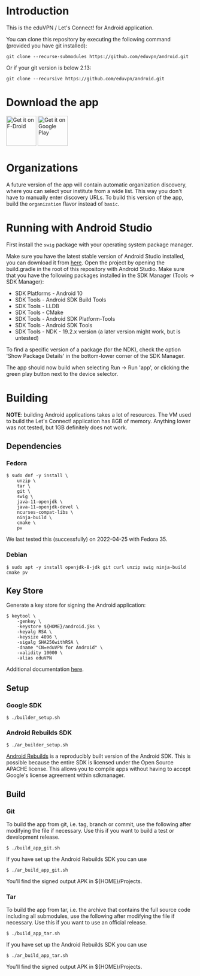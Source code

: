 # Introduction

This is the eduVPN / Let's Connect! for Android application.

You can clone this repository by executing the following command (provided you have git installed):
    
    git clone --recurse-submodules https://github.com/eduvpn/android.git

Or if your git version is below 2.13:

    git clone --recursive https://github.com/eduvpn/android.git

# Download the app

[<img src="https://fdroid.gitlab.io/artwork/badge/get-it-on.png"
     alt="Get it on F-Droid"
     height="80">](https://f-droid.org/packages/nl.eduvpn.app/)
[<img src="https://play.google.com/intl/en_us/badges/images/generic/en-play-badge.png"
     alt="Get it on Google Play"
     height="80">](https://play.google.com/store/apps/details?id=nl.eduvpn.app)

# Organizations

A future version of the app will contain automatic organization discovery, where you can select your institute from a wide list.
This way you don't have to manually enter discovery URLs. To build this version of the app, build the `organization` flavor instead of `basic`.
 
# Running with Android Studio

First install the `swig` package with your operating system package manager.

Make sure you have the latest stable version of Android Studio installed, you can download it from [here](https://developer.android.com/studio).
Open the project by opening the build.gradle in the root of this repository with Android Studio.
Make sure that you have the following packages installed in the SDK Manager (Tools -> SDK Manager):
* SDK Platforms - Android 10
* SDK Tools - Android SDK Build Tools
* SDK Tools - LLDB
* SDK Tools - CMake
* SDK Tools - Android SDK Platform-Tools
* SDK Tools - Android SDK Tools
* SDK Tools - NDK - 19.2.x version (a later version might work, but is untested)

To find a specific version of a package (for the NDK), check the option 'Show Package Details'
in the bottom-lower corner of the SDK Manager.

The app should now build when selecting Run -> Run 'app', or clicking the green play button next
to the device selector.

# Building

**NOTE**: building Android applications takes a lot of resources. The VM used
to build the Let's Connect! application has 8GB of memory. Anything lower was
not tested, but 1GB definitely does not work.

## Dependencies

### Fedora

    $ sudo dnf -y install \
        unzip \
        tar \
        git \
        swig \
        java-11-openjdk \
        java-11-openjdk-devel \
        ncurses-compat-libs \
        ninja-build \
        cmake \
	    pv

We last tested this (successfully) on 2022-04-25 with Fedora 35.

### Debian

    $ sudo apt -y install openjdk-8-jdk git curl unzip swig ninja-build cmake pv

## Key Store

Generate a key store for signing the Android application:

    $ keytool \
        -genkey \
        -keystore ${HOME}/android.jks \
        -keyalg RSA \
        -keysize 4096 \
        -sigalg SHA256withRSA \
        -dname "CN=eduVPN for Android" \
        -validity 10000 \
        -alias eduVPN

Additional documentation 
[here](https://developer.android.com/studio/publish/app-signing#signing-manually).

## Setup

### Google SDK
    $ ./builder_setup.sh

### Android Rebuilds SDK
    $ ./ar_builder_setup.sh

[Android Rebuilds](https://android-rebuilds.beuc.net) is a reproducibly built version of the Android SDK. This is possible because the entire SDK is licensed under the Open Source APACHE license. This allows you to compile apps without having to accept Google's license agreement within sdkmanager.

## Build

### Git

To build the app from git, i.e. tag, branch or commit, use the following after 
modifying the file if necessary. Use this if you want to build a test or 
development release.

    $ ./build_app_git.sh

If you have set up the Android Rebuilds SDK you can use

    $ ./ar_build_app_git.sh

You'll find the signed output APK in ${HOME}/Projects.

### Tar

To build the app from tar, i.e. the archive that contains the full source code
including all submodules, use the following after modifying the file if 
necessary. Use this if you want to use an official release.

    $ ./build_app_tar.sh

If you have set up the Android Rebuilds SDK you can use

    $ ./ar_build_app_tar.sh

You'll find the signed output APK in ${HOME}/Projects.
